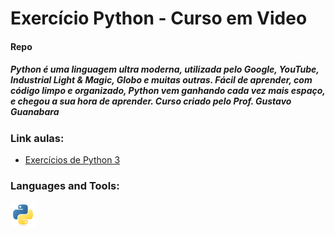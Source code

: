 <h1 align="left">Exercício Python - Curso em Video</h1>
<h4 align="left">Repo</h4>

<h5 align="left">Python é uma linguagem ultra moderna, utilizada pelo Google, YouTube, Industrial Light & Magic, Globo e muitas outras.
Fácil de aprender, com código limpo e organizado, Python vem ganhando cada vez mais espaço, e chegou a sua hora de aprender.
Curso criado pelo Prof. Gustavo Guanabara</h5>

### Link aulas:
- <a href="https://youtube.com/playlist?list=PLHz_AreHm4dm6wYOIW20Nyg12TAjmMGT-" target="_blank">Exercícios de Python 3</a>

<h3 align="left">Languages and Tools:</h3>
<p align="left"> <a href="https://www.python.org" target="_blank" rel="noreferrer"> <img src="https://raw.githubusercontent.com/devicons/devicon/master/icons/python/python-original.svg" alt="python" width="40" height="40"/> </a> </p>
